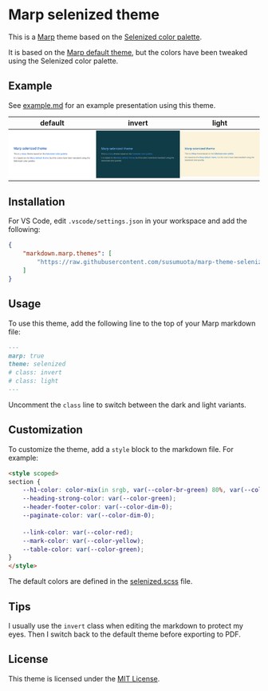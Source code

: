 # Marp selenized theme

This is a [Marp](https://marp.app/) theme based on the [Selenized color palette](https://github.com/jan-warchol/selenized).

It is based on the [Marp default theme](https://github.com/marp-team/marp-core/blob/main/themes/README.md#default), but the colors have been tweaked using the Selenized color palette.

## Example

See [example.md](example.md) for an example presentation using this theme.

<style scoped>
td {
    padding: 0;
}
</style>

| default | invert | light |
| --- | --- | --- |
| [![center w:400px](examples/example-default.png)](examples/example-default.pdf) | [![center w:400px](examples/example-invert.png)](examples/example-invert.pdf) | [![center w:400px](examples/example-light.png)](examples/example-light.pdf) |

## Installation

For VS Code, edit `.vscode/settings.json` in your workspace and add the following:

```json
{
    "markdown.marp.themes": [
        "https://raw.githubusercontent.com/susumuota/marp-theme-selenized/refs/heads/main/selenized.scss"
    ]
}
```

## Usage

To use this theme, add the following line to the top of your Marp markdown file:

```markdown
---
marp: true
theme: selenized
# class: invert
# class: light
---
```

Uncomment the `class` line to switch between the dark and light variants.

## Customization

To customize the theme, add a `style` block to the markdown file. For example:

```html
<style scoped>
section {
    --h1-color: color-mix(in srgb, var(--color-br-green) 80%, var(--color-fg-1) 20%);
    --heading-strong-color: var(--color-green);
    --header-footer-color: var(--color-dim-0);
    --paginate-color: var(--color-dim-0);

    --link-color: var(--color-red);
    --mark-color: var(--color-yellow);
    --table-color: var(--color-green);
}
</style>
```

The default colors are defined in the [selenized.scss](selenized.scss) file.

## Tips

I usually use the `invert` class when editing the markdown to protect my eyes. Then I switch back to the default theme before exporting to PDF.

## License

This theme is licensed under the [MIT License](LICENSE).
